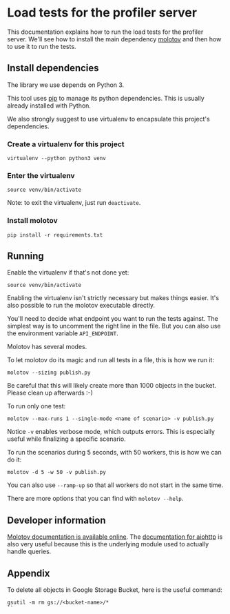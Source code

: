 # Load tests for the profiler server

This documentation explains how to run the load tests for the profiler server.
We'll see how to install the main dependency [molotov](https://molotov.readthedocs.io/en/latest/)
and then how to use it to run the tests.

## Install dependencies

The library we use depends on Python 3.

This tool uses [pip](https://pypi.org/project/pip/) to manage its python dependencies.
This is usually already installed with Python.

We also strongly suggest to use virtualenv to encapsulate this project's
dependencies.

### Create a virtualenv for this project
```
virtualenv --python python3 venv
```

### Enter the virtualenv
```
source venv/bin/activate
```
Note: to exit the virtualenv, just run `deactivate`.

### Install molotov
```
pip install -r requirements.txt
```

## Running

Enable the virtualenv if that's not done yet:
```
source venv/bin/activate
```
Enabling the virtualenv isn't strictly necessary but makes things easier. It's
also possible to run the molotov executable directly.

You'll need to decide what endpoint you want to run the tests against. The
simplest way is to uncomment the right line in the file. But you can also use
the environment variable `API_ENDPOINT`.

Molotov has several modes.

To let molotov do its magic and run all tests in a file, this is how we run it:
```
molotov --sizing publish.py
```
Be careful that this will likely create more than 1000 objects in the bucket.
Please clean up afterwards :-)

To run only one test:
```
molotov --max-runs 1 --single-mode <name of scenario> -v publish.py
```
Notice `-v` enables verbose mode, which outputs errors. This is especially
useful while finalizing a specific scenario.

To run the scenarios during 5 seconds, with 50 workers, this is how we can do it:
```
molotov -d 5 -w 50 -v publish.py
```
You can also use `--ramp-up` so that all workers do not start in the same time.

There are more options that you can find with `molotov --help`.

## Developer information

[Molotov documentation is available online](https://molotov.readthedocs.io/en/stable/fixtures/).
The [documentation for aiohttp](https://aiohttp.readthedocs.io/en/stable/client_reference.html)
is also very useful because this is the underlying module used to actually
handle queries.

## Appendix

To delete all objects in Google Storage Bucket, here is the useful command:
```
gsutil -m rm gs://<bucket-name>/*
``
